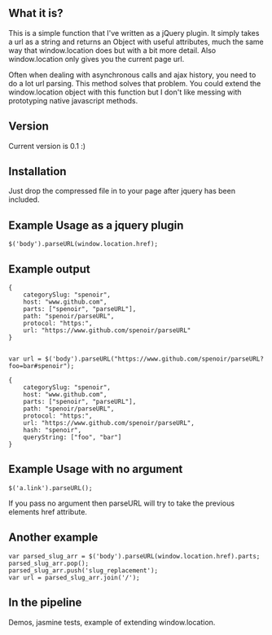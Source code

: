 What it is?
-----------
This is a simple function that I've written as a jQuery plugin. It simply takes a url as 
a string and returns an Object with useful attributes, much the same way that window.location 
does but with a bit more detail. Also window.location only gives you the current page url. 

Often when dealing with asynchronous calls and ajax history, you need to do a lot url parsing. 
This method solves that problem.
You could extend the window.location object with this function but I don't like messing with prototyping 
native javascript methods.


Version
-------
Current version is 0.1 :)


Installation
------------
Just drop the compressed file in to your page after jquery has been included. 

Example Usage as a jquery plugin
--------------------------------
	$('body').parseURL(window.location.href);


Example output
--------------
	{
		categorySlug: "spenoir",
		host: "www.github.com",
		parts: ["spenoir", "parseURL"],
		path: "spenoir/parseURL",
		protocol: "https:",
		url: "https://www.github.com/spenoir/parseURL"
    }


	var url = $('body').parseURL("https://www.github.com/spenoir/parseURL?foo=bar#spenoir");

	{
		categorySlug: "spenoir",
		host: "www.github.com",
		parts: ["spenoir", "parseURL"],
		path: "spenoir/parseURL",
		protocol: "https:",
		url: "https://www.github.com/spenoir/parseURL",
		hash: "spenoir",
		queryString: ["foo", "bar"]
    }

Example Usage with no argument
------------------------------
	$('a.link').parseURL();

If you pass no argument then parseURL will try to take the previous elements href attribute.


Another example
---------------

	var parsed_slug_arr = $('body').parseURL(window.location.href).parts;
	parsed_slug_arr.pop();
	parsed_slug_arr.push('slug_replacement');
	var url = parsed_slug_arr.join('/');
		

In the pipeline
---------------
Demos, jasmine tests, example of extending window.location.